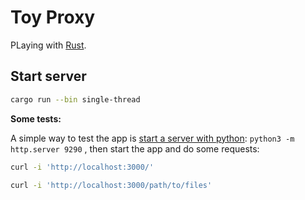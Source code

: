 Toy Proxy
=================================
PLaying with [Rust].

## Start server

```bash
cargo run --bin single-thread
```

**Some tests:**

A simple way to test the app is [start a server with python](https://docs.python.org/3/library/http.server.html): `python3 -m http.server 9290` , then start the app and do some requests:

```bash
curl -i 'http://localhost:3000/'

curl -i 'http://localhost:3000/path/to/files'
```

[Rust]:https://www.rust-lang.org/en-US/index.html
